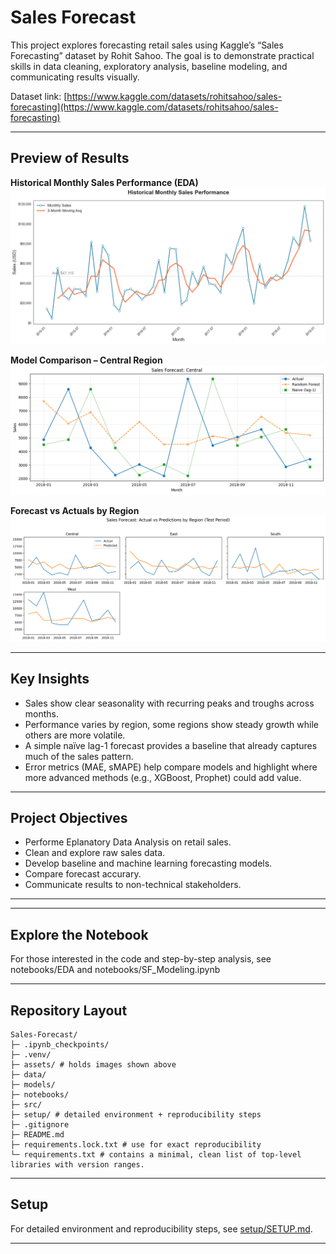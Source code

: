 # Sales Forecast

This project explores forecasting retail sales using Kaggle’s “Sales Forecasting” dataset by Rohit Sahoo. The goal is to demonstrate practical skills in data cleaning, exploratory analysis, baseline modeling, and communicating results visually.

Dataset link: [https://www.kaggle.com/datasets/rohitsahoo/sales-forecasting](https://www.kaggle.com/datasets/rohitsahoo/sales-forecasting)

---

## Preview of Results

**Historical Monthly Sales Performance (EDA)**
![EDA](assets/Historical%20Monthly%20Sales%20Performance%20-%20EDA.png)

**Model Comparison – Central Region**
![Model Comparison](assets/Model%20Comparison-%20Central%20Region.png)

**Forecast vs Actuals by Region**
![Forecast Regions](assets/forecast_regions.png)

---
## Key Insights

* Sales show clear seasonality with recurring peaks and troughs across months.
* Performance varies by region, some regions show steady growth while others are more volatile.
* A simple naïve lag-1 forecast provides a baseline that already captures much of the sales pattern.
* Error metrics (MAE, sMAPE) help compare models and highlight where more advanced methods (e.g., XGBoost, Prophet) could add value.

---

## Project Objectives

* Performe Eplanatory Data Analysis on retail sales.
* Clean and explore raw sales data.
* Develop baseline and machine learning forecasting models.
* Compare forecast accurary.
* Communicate results to non-technical stakeholders.

---

---

## Explore the Notebook

For those interested in the code and step-by-step analysis, see
notebooks/EDA and notebooks/SF_Modeling.ipynb

---

## Repository Layout

```
Sales-Forecast/
├─ .ipynb_checkpoints/
├─ .venv/
├─ assets/ # holds images shown above
├─ data/
├─ models/
├─ notebooks/
├─ src/
├─ setup/ # detailed environment + reproducibility steps
├─ .gitignore
├─ README.md
├─ requirements.lock.txt # use for exact reproducibility
└─ requirements.txt # contains a minimal, clean list of top-level libraries with version ranges.
```
---

## Setup
For detailed environment and reproducibility steps, see [setup/SETUP.md](setup/SETUP.md).

---

